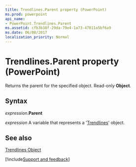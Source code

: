 ```yaml
---
title: Trendlines.Parent property (PowerPoint)
ms.prod: powerpoint
api_name:
- PowerPoint.Trendlines.Parent
ms.assetid: cfb3b38f-29da-79e4-1a73-47011a5bf6a9
ms.date: 06/08/2017
localization_priority: Normal
---
```



# Trendlines.Parent property (PowerPoint)

Returns the parent for the specified object. Read-only  **Object**.


## Syntax

_expression_.**Parent**

_expression_ A variable that represents a '[Trendlines](PowerPoint.Trendlines.md)' object.


## See also


[Trendlines Object](PowerPoint.Trendlines.md)

[!include[Support and feedback](~/includes/feedback-boilerplate.md)]
